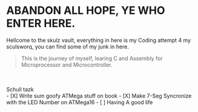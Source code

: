 # ABANDON ALL HOPE, YE WHO ENTER HERE.
Hellcome to the skulz vault, everything in here is my Coding attempt 4 my sculsworq, you can find some of my junk in here.
> This is the journey of myself, learing C and Assembly for Microprocessor and Microcontroller.
</br>
</br>
Schull tazk </br>
- [X] Write sum goofy ATMega stuff on book
- [X] Make 7-Seg Syncronize with the LED Number on ATMega16
- [ ] Having A good life
